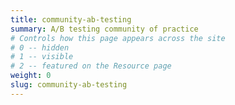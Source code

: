 ```yaml
---
title: community-ab-testing
summary: A/B testing community of practice
# Controls how this page appears across the site
# 0 -- hidden
# 1 -- visible
# 2 -- featured on the Resource page
weight: 0
slug: community-ab-testing
---
```

